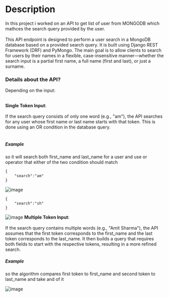 # Description
In this project i worked on an API to get list of user from MONGODB which mathces the search query provided by the user.<br></br>
This API endpoint is designed to perform a user search in a MongoDB database based on a provided search query. It is built using Django REST Framework (DRF) and PyMongo. The main goal is to allow clients to search for users by their names in a flexible, case-insensitive manner—whether the search input is a partial first name, a full name (first and last), or just a surname.

### Details about the API?
Depending on the input:<br></br>

  <b>Single Token Input</b>:<br></br>
    If the search query consists of only one word (e.g., "am"), the API searches for any user whose first name or last name starts with that token. This is done using an OR condition in the database query.<br></br>
##### Example
so it will search both first_name and last_name for a user and use or operator that either of the two condition should match
```
{
    "search":"am"
}
```

![image](https://github.com/user-attachments/assets/817c34cc-baba-4055-a147-b66bc56d1b4a)

```
{
    "search":"sh"
}
```
![image](https://github.com/user-attachments/assets/b3ddd6b4-235e-49f0-bbb2-77e68e8c603b)
  <b>Multiple Token Input</b>:<br></br>
    If the search query contains multiple words (e.g., "Amit Sharma"), the API assumes that the first token corresponds to the first_name and the last token corresponds to the last_name. It then builds a query that requires both fields to start with the respective tokens, resulting in a more refined search.
##### Example
so the algorithm compares first token to first_name and second token to last_name and take and of it

![image](https://github.com/user-attachments/assets/5dafc49c-c92c-4e10-ab56-a0564a8d8229)
